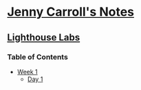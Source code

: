 # [Jenny Carroll's Notes](https://github.com/JennyCarroll)

<!-- (This is an H1 header (largest)) -->

<!-- ###### this is an H6 header (smallest) -->
<!-- [Link Text](URL) -->

## [Lighthouse Labs](https://www.lighthouselabs.ca/en/web-development-bootcamp?gclid=Cj0KCQiA54KfBhCKARIsAJzSrdrZWVHxW89zrcHiRLlbf0peFmnBMWKrvQ9p4jNmGhot06kX201zpkYaAlrHEALw_wcB)

### Table of Contents

- [Week 1](/Week_1)
  - [Day 1](/Week_1/Day_1/)

